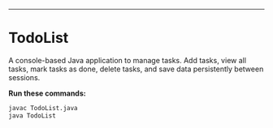 ---

# TodoList

A console-based Java application to manage tasks. Add tasks, view all tasks, mark tasks as done, delete tasks, and save data persistently between sessions.

**Run these commands:**

```bash
javac TodoList.java
java TodoList
```
